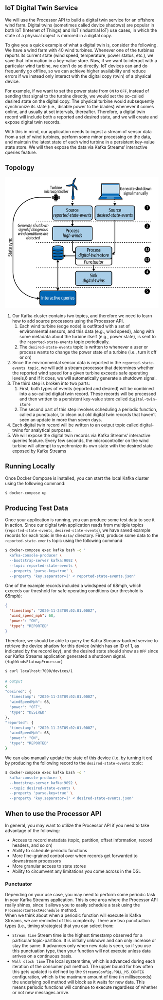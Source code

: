 ## IoT Digital Twin Service
We will use the Processor API to build a digital twin service for an offshore wind farm. 
Digital twins (sometimes called device shadows) are popular in both IoT (Internet of Things) and IIoT (industrial IoT) 
use cases, in which the state of a physical object is mirrored in a digital copy.
  
To give you a quick example of what a digital twin is, consider the following. We have a wind farm with 40 wind turbines. 
Whenever one of the turbines reports its current state (wind speed, temperature, power status, etc.), we save 
that information in a key-value store. Now, if we want to interact with a particular wind turbine, we don’t do so 
directly. IoT devices can and do frequently go offline, so we can achieve higher availability and reduce errors if 
we instead only interact with the digital copy (twin) of a physical device.
  
For example, if we want to set the power state from `ON` to `OFF`, instead of sending that signal to the turbine 
directly, we would set the so-called desired state on the digital copy. The physical turbine would subsequently 
synchronize its state (i.e., disable power to the blades) whenever it comes online, and usually at set intervals, 
thereafter. Therefore, a digital twin record will include both a reported and desired state, and we will create 
and expose digital twin records.

With this in mind, our application needs to ingest a stream of sensor data from a set of wind turbines, perform some 
minor processing on the data, and maintain the latest state of each wind turbine in a persistent key-value state store. 
We will then expose the data via Kafka Streams’ interactive queries feature.

## Topology
![Screenshot](images/digital_twin_topology.png)
1. Our Kafka cluster contains two topics, and therefore we need to learn how to add source processors using the Processor API.
   1. Each wind turbine (edge node) is outfitted with a set of environmental sensors, and this data (e.g., wind speed), along with some metadata about the turbine itself (e.g., power state), is sent to the `reported-state-events` topic periodically.
   2. The `desired-state-events` topic is written to whenever a user or process wants to change the power state of a turbine (i.e., turn it off or on)
2. Since the environmental sensor data is reported in the `reported-state-events topic`, we will add a stream processor that determines whether the reported wind speed for a given turbine exceeds safe operating levels,6 and if it does, we will automatically generate a shutdown signal.
3. The third step is broken into two parts:
   1. First, both types of events (reported and desired) will be combined into a so-called digital twin record. These records will be processed and then written to a persistent key-value store called `digital-twin-store`
   2. The second part of this step involves scheduling a periodic function, called a punctuator, to clean out old digital twin records that haven’t seen an update in more than seven days.
4. Each digital twin record will be written to an output topic called digital-twins for analytical purposes.
5. We will expose the digital twin records via Kafka Streams’ interactive queries feature. Every few seconds, the microcontroller on the wind turbine will attempt to synchronize its own state with the desired state exposed by Kafka Streams

## Running Locally
Once Docker Compose is installed, you can start the local Kafka cluster using the following command:

```sh
$ docker-compose up
```

## Producing Test Data
Once your application is running, you can produce some test data to see it in action. 
Since our digital twin application reads from multiple topics (`reported-state-events`, `desired-state-events`), 
we have saved example records for each topic in the `data/` directory. First, produce some data to 
the `reported-state-events` topic using the following command:

```sh
$ docker-compose exec kafka bash -c "
  kafka-console-producer \
  --bootstrap-server kafka:9092 \
  --topic reported-state-events \
  --property 'parse.key=true' \
  --property 'key.separator=|' < reported-state-events.json"
```
One of the example records included a windspeed of 68mph, which exceeds our threshold for safe operating conditions (our threshold is 65mph):
```json
{
  "timestamp": "2020-11-23T09:02:01.000Z",
  "wind_speed_mph": 68,
  "power": "ON",
  "type": "REPORTED"
}
```
Therefore, we should be able to query the Kafka Streams-backed service to retrieve the device shadow for this device 
(which has an ID of 1, as indicated by the record key), and the desired state should show as `OFF` since our 
Kafka Streams application generated a shutdown signal. (`HighWindsFlatmapProcessor`)
```sh
$ curl localhost:7000/devices/1

# output
{
"desired": {
  "timestamp": "2020-11-23T09:02:01.000Z",
  "windSpeedMph": 68,
  "power": "OFF",
  "type": "DESIRED"
},
"reported": {
  "timestamp": "2020-11-23T09:02:01.000Z",
  "windSpeedMph": 68,
  "power": "ON",
  "type": "REPORTED"
}
```

We can also manually update the state of this device (i.e. by turning it on) by producing the following record 
to the `desired-state-events` topic:
```sh
$ docker-compose exec kafka bash -c "
  kafka-console-producer \
  --bootstrap-server kafka:9092 \
  --topic desired-state-events \
  --property 'parse.key=true' \
  --property 'key.separator=|' < desired-state-events.json"
```
  
## When to use the Processor API
In general, you may want to utilize the Processor API if you need to take advantage of the following:
- Access to record metadata (topic, partition, offset information, record headers, and so on)
- Ability to schedule periodic functions
- More fine-grained control over when records get forwarded to downstream processors
- More granular access to state stores
- Ability to circumvent any limitations you come across in the DSL

### Punctuator
Depending on your use case, you may need to perform some periodic task in your Kafka Streams application. This is one 
area where the Processor API really shines, since it allows you to easily schedule a task using 
the `ProcessorContext#schedule` method.  
When we think about when a periodic function will execute in Kafka Streams, we are reminded of this complexity. 
There are two punctuation types (i.e., timing strategies) that you can select from:
  
* `Stream time` Stream time is the highest timestamp observed for a particular topic-partition. It is initially unknown and can only increase or stay the same. It advances only when new data is seen, so if you use this punctuation type, then your function will not execute unless data arrives on a continuous basis.
* `Wall clock time` The local system time, which is advanced during each iteration of the consumer poll method. The upper bound for how often this gets updated is defined by the `StreamsConfig.POLL_MS_CONFIG` configuration, which is the maximum amount of time (in milliseconds) the underlying poll method will block as it waits for new data. This means periodic functions will continue to execute regardless of whether or not new messages arrive.